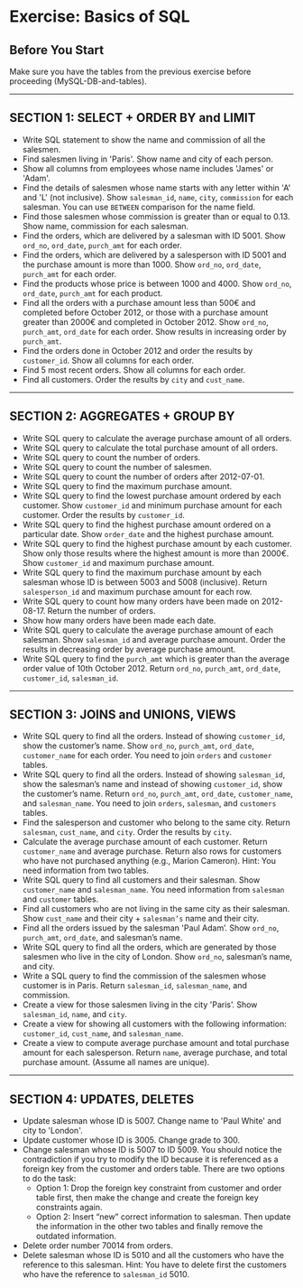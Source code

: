 # Exercise: Basics of SQL

## Before You Start
Make sure you have the tables from the previous exercise before proceeding (MySQL-DB-and-tables).

---

## SECTION 1: SELECT + ORDER BY and LIMIT

- Write SQL statement to show the name and commission of all the salesmen.
- Find salesmen living in 'Paris'. Show name and city of each person.
- Show all columns from employees whose name includes 'James' or 'Adam'.
- Find the details of salesmen whose name starts with any letter within 'A' and 'L' (not inclusive). Show `salesman_id`, `name`, `city`, `commission` for each salesman. You can use `BETWEEN` comparison for the name field.
- Find those salesmen whose commission is greater than or equal to 0.13. Show name, commission for each salesman.
- Find the orders, which are delivered by a salesman with ID 5001. Show `ord_no`, `ord_date`, `purch_amt` for each order.
- Find the orders, which are delivered by a salesperson with ID 5001 and the purchase amount is more than 1000. Show `ord_no`, `ord_date`, `purch_amt` for each order.
- Find the products whose price is between 1000 and 4000. Show `ord_no`, `ord_date`, `purch_amt` for each product.
- Find all the orders with a purchase amount less than 500€ and completed before October 2012, or those with a purchase amount greater than 2000€ and completed in October 2012. Show `ord_no`, `purch_amt`, `ord_date` for each order. Show results in increasing order by `purch_amt`.
- Find the orders done in October 2012 and order the results by `customer_id`. Show all columns for each order.
- Find 5 most recent orders. Show all columns for each order.
- Find all customers. Order the results by `city` and `cust_name`.

---

## SECTION 2: AGGREGATES + GROUP BY

- Write SQL query to calculate the average purchase amount of all orders.
- Write SQL query to calculate the total purchase amount of all orders.
- Write SQL query to count the number of orders.
- Write SQL query to count the number of salesmen.
- Write SQL query to count the number of orders after 2012-07-01.
- Write SQL query to find the maximum purchase amount.
- Write SQL query to find the lowest purchase amount ordered by each customer. Show `customer_id` and minimum purchase amount for each customer. Order the results by `customer_id`.
- Write SQL query to find the highest purchase amount ordered on a particular date. Show `order_date` and the highest purchase amount.
- Write SQL query to find the highest purchase amount by each customer. Show only those results where the highest amount is more than 2000€. Show `customer_id` and maximum purchase amount.
- Write SQL query to find the maximum purchase amount by each salesman whose ID is between 5003 and 5008 (inclusive). Return `salesperson_id` and maximum purchase amount for each row.
- Write SQL query to count how many orders have been made on 2012-08-17. Return the number of orders.
- Show how many orders have been made each date.
- Write SQL query to calculate the average purchase amount of each salesman. Show `salesman_id` and average purchase amount. Order the results in decreasing order by average purchase amount.
- Write SQL query to find the `purch_amt` which is greater than the average order value of 10th October 2012. Return `ord_no`, `purch_amt`, `ord_date`, `customer_id`, `salesman_id`.

---

## SECTION 3: JOINS and UNIONS, VIEWS

- Write SQL query to find all the orders. Instead of showing `customer_id`, show the customer’s name. Show `ord_no`, `purch_amt`, `ord_date`, `customer_name` for each order. You need to join `orders` and `customer` tables.
- Write SQL query to find all the orders. Instead of showing `salesman_id`, show the salesman’s name and instead of showing `customer_id`, show the customer’s name. Return `ord_no`, `purch_amt`, `ord_date`, `customer_name`, and `salesman_name`. You need to join `orders`, `salesman`, and `customers` tables.
- Find the salesperson and customer who belong to the same city. Return `salesman`, `cust_name`, and `city`. Order the results by `city`.
- Calculate the average purchase amount of each customer. Return `customer_name` and average purchase. Return also rows for customers who have not purchased anything (e.g., Marion Cameron). Hint: You need information from two tables.
- Write SQL query to find all customers and their salesman. Show `customer_name` and `salesman_name`. You need information from `salesman` and `customer` tables.
- Find all customers who are not living in the same city as their salesman. Show `cust_name` and their city + `salesman’s` name and their city.
- Find all the orders issued by the salesman 'Paul Adam’. Show `ord_no`, `purch_amt`, `ord_date`, and salesman’s name.
- Write SQL query to find all the orders, which are generated by those salesmen who live in the city of London. Show `ord_no`, salesman’s name, and city.
- Write a SQL query to find the commission of the salesmen whose customer is in Paris. Return `salesman_id`, `salesman_name`, and commission.
- Create a view for those salesmen living in the city 'Paris’. Show `salesman_id`, `name`, and `city`.
- Create a view for showing all customers with the following information: `customer_id`, `cust_name`, and `salesman_name`.
- Create a view to compute average purchase amount and total purchase amount for each salesperson. Return `name`, average purchase, and total purchase amount. (Assume all names are unique).

---

## SECTION 4: UPDATES, DELETES

- Update salesman whose ID is 5007. Change name to 'Paul White' and city to 'London'.
- Update customer whose ID is 3005. Change grade to 300.
- Change salesman whose ID is 5007 to ID 5009. You should notice the contradiction if you try to modify the ID because it is referenced as a foreign key from the customer and orders table. There are two options to do the task:
  - Option 1: Drop the foreign key constraint from customer and order table first, then make the change and create the foreign key constraints again.
  - Option 2: Insert “new” correct information to salesman. Then update the information in the other two tables and finally remove the outdated information.
- Delete order number 70014 from orders.
- Delete salesman whose ID is 5010 and all the customers who have the reference to this salesman. Hint: You have to delete first the customers who have the reference to `salesman_id` 5010.
